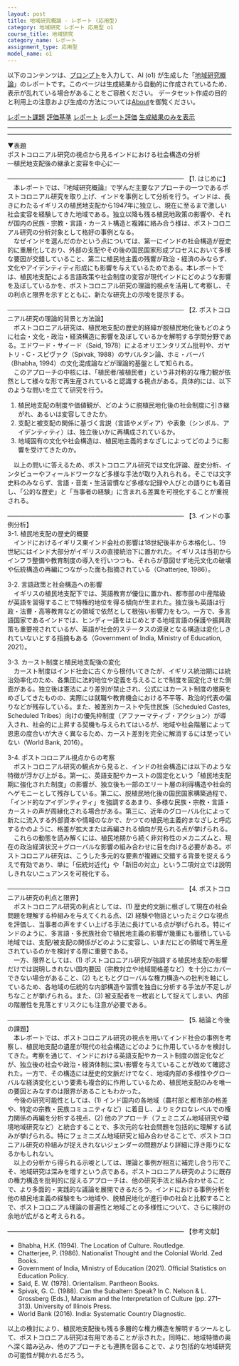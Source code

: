 ```yaml
---
layout: post
title: 地域研究概論 - レポート (応用型)
category: 地域研究 レポート 応用型 o1
course_title: 地域研究
category_name: レポート
assignment_type: 応用型
model_name: o1
---
```


以下のコンテンツは、[プロンプト](https://github.com/takedatoshiyuki/synthetic_assignments/tree/main/generated/地域研究/o1/prompt_レポート-応用型.md)を入力して、AI (o1) が生成した「[地域研究概論](/contents/地域研究/)」のレポートです。このページは生成結果から自動的に作成されているため、表示が乱れている場合があることをご容赦ください。
データセット作成の目的と利用上の注意および生成の方法については[About](/About)を御覧ください。

[レポート課題](../レポート課題-応用型)
[評価基準](../評価基準-応用型)
[レポート](../レポート-応用型)
[レポート評価](../レポート評価-応用型)
[生成結果のみを表示](https://github.com/takedatoshiyuki/synthetic_assignments/tree/main/generated/地域研究/o1/レポート-応用型.md)
  

***
***
  
▼表題  
ポストコロニアル研究の視点から見るインドにおける社会構造の分析  
―植民地支配後の継承と変容を中心に―

────────────────────────────────────────
【1. はじめに】  
　本レポートでは、『地域研究概論』で学んだ主要なアプローチの一つであるポストコロニアル研究を取り上げ、インドを事例として分析を行う。インドは、長きにわたるイギリスの植民地支配から1947年に独立し、現在に至るまで激しい社会変容を経験してきた地域である。独立以降も残る植民地政策の影響や、それが国内の民族・宗教・言語・カースト構造と複雑に絡み合う様は、ポストコロニアル研究の分析対象として格好の事例となる。  
　なぜインドを選んだのかという点については、第一にインドの社会構造が歴史的に重層化しており、外部の支配やその後の国民国家形成プロセスにおいて多様な要因が交錯していること、第二に植民地主義の残響が政治・経済のみならず、文化やアイデンティティ形成にも影響を与えているためである。本レポートでは、植民地支配による言語政策や社会制度の変容が現代インドにどのような影響を及ぼしているかを、ポストコロニアル研究の理論的視点を活用して考察し、その利点と限界を示すとともに、新たな研究上の示唆を提示する。

────────────────────────────────────────
【2. ポストコロニアル研究の理論的背景と方法論】  
　ポストコロニアル研究は、植民地支配の歴史的経緯が脱植民地化後もどのように社会・文化・政治・経済構造に影響を及ぼしているかを解明する学問分野である。エドワード・サイード（Said, 1978）によるオリエンタリズム批判や、ガヤトリ・C・スピヴァク（Spivak, 1988）のサバルタン論、ホミ・バーバ（Bhabha, 1994）の文化混成論などが理論的基盤として知られる。  
　このアプローチの中核には、「植民者/被植民者」という非対称的な権力観が依然として様々な形で再生産されていると認識する視点がある。具体的には、以下のような問いを立てて研究を行う。  
1) 植民地支配の制度や価値観が、どのように脱植民地化後の社会制度に引き継がれ、あるいは変容してきたか。  
2) 支配と被支配の関係に基づく言説（言語やメディア）や表象（シンボル、アイデンティティ）は、独立後いかに再構成されているか。  
3) 地域固有の文化や社会構造は、植民地主義的まなざしによってどのように影響を受けてきたのか。  

　以上の問いに答えるため、ポストコロニアル研究では文化評論、歴史分析、インタビューやフィールドワークなど多様な手法が取り入れられる。そこでは文字史料のみならず、言語・音楽・生活習慣など多様な記録や人びとの語りにも着目し、「公的な歴史」と「当事者の経験」に含まれる差異を可視化することが重視される。

────────────────────────────────────────
【3. インドの事例分析】  
3-1. 植民地支配の歴史的概要  
　インドにおけるイギリス東インド会社の影響は18世紀後半から本格化し、19世紀にはインド大部分がイギリスの直接統治下に置かれた。イギリスは当初からインフラ整備や教育制度の導入を行いつつも、それらが意図せず地元文化の破壊や伝統構造の再編につながった面も指摘されている（Chatterjee, 1986）。

3-2. 言語政策と社会構造への影響  
　イギリスの植民地支配下では、英語教育が優位に置かれ、都市部の中産階級が英語を習得することで特権的地位を得る傾向が生まれた。独立後も英語は行政・法曹・高等教育などの領域で依然として根強い影響力をもつ。一方で、多言語国家であるインドでは、ヒンディー語をはじめとする地域言語の保護や振興政策も重要視されているが、英語が社会的ステータスの源泉となる構造は変化しきれていないとする指摘もある（Government of India, Ministry of Education, 2021）。

3-3. カースト制度と植民地支配後の変化  
　カースト制度はインド社会に古くから根付いてきたが、イギリス統治期には統治効率化のため、各集団に法的地位や定義を与えることで制度を固定化させた側面がある。独立後は憲法により差別が禁止され、公式にはカースト制度の撤廃をめざしてきたものの、実際には就職や教育機会における不平等、政治的代表の偏りなどが残存している。また、被差別カーストや先住民族（Scheduled Castes, Scheduled Tribes）向けの優先枠制度（アファーマティブ・アクション）が導入され、社会的に上昇する契機も与えられてはいるが、地域や社会階層によって恩恵の度合いが大きく異なるため、カースト差別を完全に解消するには至っていない（World Bank, 2016）。

3-4. ポストコロニアル視点からの考察  
　ポストコロニアル研究の観点から見ると、インドの社会構造には以下のような特徴が浮かび上がる。第一に、英語支配やカーストの固定化という「植民地支配期に強化された制度」の影響が、独立後も一部のエリート層の利得構造や社会的ヘゲモニーとして残存している。第二に、脱植民地化後の国民国家構築過程で、「インド的なアイデンティティ」を強調するあまり、多様な民族・宗教・言語・カーストの声が周縁化される場合がある。第三に、近年のグローバル化によって新たに流入する外部資本や情報のなかで、かつての植民地主義的まなざしと呼応するかのように、格差が拡大または再編される傾向が見られる点が挙げられる。  
　これらの動態を読み解くには、植民地期から続く非対称性のメカニズムと、現在の政治経済状況＋グローバルな影響の組み合わせに目を向ける必要がある。ポストコロニアル研究は、こうした多元的な要素が複雑に交錯する背景を捉えるうえで有効であり、単に「伝統対近代」や「新旧の対立」という二項対立では説明しきれないニュアンスを可視化する。

────────────────────────────────────────
【4. ポストコロニアル研究の利点と限界】  
　ポストコロニアル研究の利点としては、(1) 歴史的文脈に根ざして現在の社会問題を理解する枠組みを与えてくれる点、(2) 経験や物語といったミクロな視点を評価し、当事者の声をすくい上げる手法に長けている点が挙げられる。特にインドのように、多言語・多民族社会で植民地主義の影響が幾重にも蓄積している地域では、支配/被支配の関係がどのように変容し、いまだにどの領域で再生産されているのかを検討する際に重要である。  
　一方、限界としては、(1) ポストコロニアル研究が強調する植民地支配の影響だけでは説明しきれない国内要因（宗教対立や地域間格差など）を十分にカバーできない場合があること、(2) もともとグローバルな権力構造への批判を軸にしているため、各地域の伝統的な内部構造や習慣を独自に分析する手法が不足しがちなことが挙げられる。また、(3) 被支配者を一枚岩として捉えてしまい、内部の階層性を見落とすリスクにも注意が必要である。

────────────────────────────────────────
【5. 結論と今後の課題】  
　本レポートでは、ポストコロニアル研究の視点を用いてインド社会の事例を考察し、植民地支配の遺産が現代の社会構造にどのように作用しているかを検討してきた。考察を通じて、インドにおける英語支配やカースト制度の固定化などが、独立後の社会や政治・経済体制に深い影響を与えていることが改めて確認された。一方で、その構造には歴史的文脈だけでなく、地域内部の多様性やグローバルな経済変化という要素も複合的に作用しているため、植民地支配のみを唯一の要因とみなすのは限界があることもわかった。  
　今後の研究可能性としては、(1) インド国内の各地域（農村部と都市部の格差や、特定の宗教・民族コミュニティなど）に着目し、よりミクロなレベルでの権力関係の再編を分析する視点、(2) 他のアプローチ（フェミニズム地域研究や環境地域研究など）と統合することで、多次元的な社会問題を包括的に理解する試みが挙げられる。特にフェミニズム地域研究と組み合わせることで、ポストコロニアル研究の枠組みが捉えきれないジェンダーの問題がより詳細に浮き彫りになるかもしれない。  
　以上の分析から得られる示唆としては、理論と事例が相互に補完し合う形でこそ、地域研究は深みを増すという点である。ポストコロニアル研究のように既存の権力構造を批判的に捉えるアプローチは、他の研究手法と組み合わせることで、より多面的・実践的な議論を展開できるだろう。インドにおける事例分析を他の植民地主義の経験をもつ地域や、脱植民地化が進行中の社会と比較することで、ポストコロニアル理論の普遍性と地域ごとの多様性について、さらに検討の余地が広がると考えられる。  

────────────────────────────────────────
【参考文献】  
- Bhabha, H.K. (1994). The Location of Culture. Routledge.  
- Chatterjee, P. (1986). Nationalist Thought and the Colonial World. Zed Books.  
- Government of India, Ministry of Education (2021). Official Statistics on Education Policy.  
- Said, E. W. (1978). Orientalism. Pantheon Books.  
- Spivak, G. C. (1988). Can the Subaltern Speak? In C. Nelson & L. Grossberg (Eds.), Marxism and the Interpretation of Culture (pp. 271–313). University of Illinois Press.  
- World Bank (2016). India: Systematic Country Diagnostic.  

以上の検討により、植民地支配後も残る多層的な権力構造を解明するツールとして、ポストコロニアル研究は有用であることが示された。同時に、地域特徴の奥へ深く踏み込み、他のアプローチとも連携を図ることで、より包括的な地域研究の可能性が開かれるだろう。
